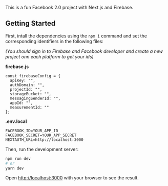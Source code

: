This is a fun Facebook 2.0 project with Next.js and Firebase.

## Getting Started

First, intall the dependencies using the ```npm i``` command and set the corresponding identifiers in the following files:

*(You should sign in to Firebase and Facebook developer and create a new project onn each platform to get your ids)*

**firebase.js**
```
const firebaseConfig = {
  apiKey: "",
  authDomain: "",
  projectId: "",
  storageBucket: "",
  messagingSenderId: "",
  appId: "",
  measurementId: ""
};
```

**.env.local**
```
FACEBOOK_ID=YOUR_APP_ID
FACEBOOK_SECRET=YOUR_APP_SECRET
NEXTAUTH_URL=http://localhost:3000
```

Then, run the development server:

```bash
npm run dev
# or
yarn dev
```

Open [http://localhost:3000](http://localhost:3000) with your browser to see the result.
